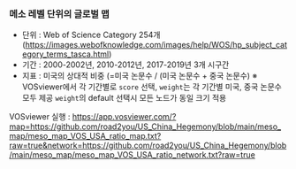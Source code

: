 ### 메소 레벨 단위의 글로벌 맵 
 - 단위 : Web of Science Category 254개 (https://images.webofknowledge.com/images/help/WOS/hp_subject_category_terms_tasca.html)
 - 기간 : 2000-2002년, 2010-2012년, 2017-2019년 3개 시구간
 - 지표 : 미국의 상대적 비중 (=미국 논문수 / (미국 논문수 + 중국 논문수)
         ※ VOSviewer에서 각 기간별로 `score` 선택, `weight`는 각 기간별 미국, 중국 논문수 모두 제공
           `weight`의 default 선택시 모든 노드가 동일 크기 적용

VOSviewer 실행 :
https://app.vosviewer.com/?map=https://github.com/road2you/US_China_Hegemony/blob/main/meso_map/meso_map_VOS_USA_ratio_map.txt?raw=true&network=https://github.com/road2you/US_China_Hegemony/blob/main/meso_map/meso_map_VOS_USA_ratio_network.txt?raw=true
